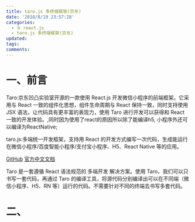 ```yaml
---
title: taro.js 多终端框架(京东)
date: '2018/8/19 23:57:28'
categories:
  - ⑤ react.js
  - taro.js 多终端框架(京东)
updated:
tags:
comments:
---
```


# 一、前言

Taro:京东凹凸实验室开源的一款使用 React.js 开发微信小程序的前端框架。它采用与 React 一致的组件化思想，组件生命周期与 React 保持一致，同时支持使用 JSX 语法，让代码具有更丰富的表现力，使用 Taro 进行开发可以获得和 React 一致的开发体验。,同时因为使用了react的原因所以除了能编译h5, 小程序外还可以编译为ReactNative;

taro.js:多端统一开发框架，支持用 React 的开发方式编写一次代码，生成能运行在微信小程序/百度智能小程序/支付宝小程序、H5、React Native 等的应用。

[GitHub](https://github.com/NervJS/taro)
[官方中文文档](https://nervjs.github.io/taro/docs/README.html)

Taro 是一套遵循 React 语法规范的 多端开发 解决方案。使用 Taro，我们可以只书写一套代码，再通过 Taro 的编译工具，将源代码分别编译出可以在不同端（微信小程序、H5、RN 等）运行的代码。不需要针对不同的终端去书写多套代码。

# 二、